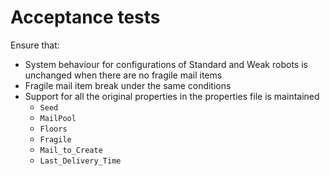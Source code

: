 # Acceptance tests

Ensure that:

- System behaviour for configurations of Standard and Weak robots is
  unchanged when there are no fragile mail items
- Fragile mail item break under the same conditions
- Support for all the original properties in the properties file is
  maintained 
  - `Seed`
  - `MailPool`
  - `Floors`
  - `Fragile`
  - `Mail_to_Create`
  - `Last_Delivery_Time`
  
